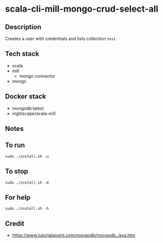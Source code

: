 # scala-cli-mill-mongo-crud-select-all

## Description
Creates a user with credentials
and lists collection `test`.

## Tech stack
- scala
- mill
  - mongo connector
- mongo

## Docker stack
- mongodb:latest
- nightscape/scala-mill

## Notes


## To run
`sudo ./install.sh -u`

## To stop
`sudo ./install.sh -d`

## For help
`sudo ./install.sh -h`

## Credit
- https://www.tutorialspoint.com/mongodb/mongodb_java.htm
